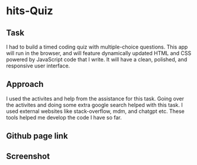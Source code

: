 # hits-Quiz

## Task
I had to build a timed coding quiz with multiple-choice questions. This app will run in the browser, and will feature dynamically updated HTML and CSS powered by JavaScript code that I write. It will have a clean, polished, and responsive user interface.

## Approach

I used the activites and help from the assistance for this task. Going over the activites and doing some extra google search helped with this task. I used external websites like stack-overflow, mdm, and chatgpt etc. These tools helped me develop the code I have so far. 

## Github page link

## Screenshot